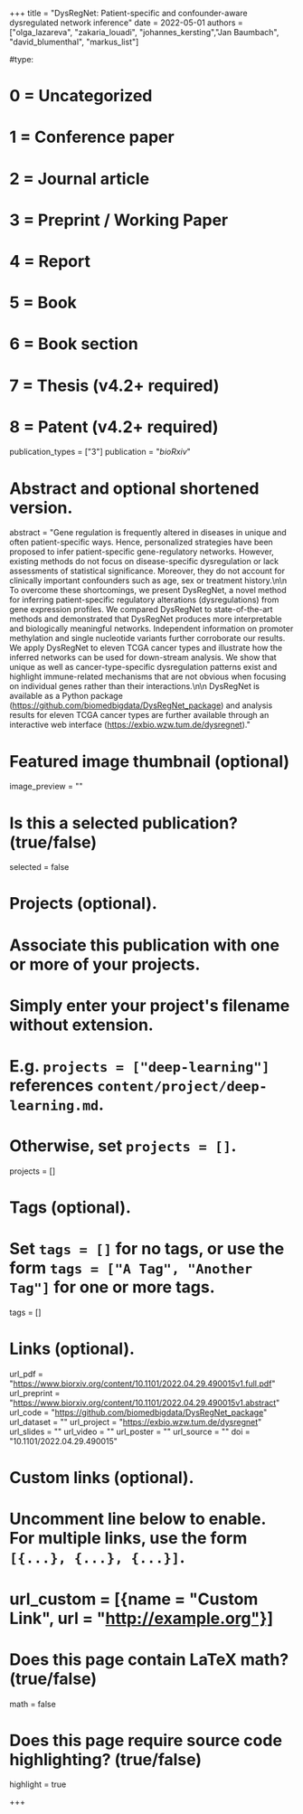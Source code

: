 +++
title = "DysRegNet: Patient-specific and confounder-aware dysregulated network inference"
date = 2022-05-01
authors = ["olga_lazareva", "zakaria_louadi", "johannes_kersting","Jan Baumbach", "david_blumenthal", "markus_list"]

#type:
#    0 = Uncategorized
#    1 = Conference paper
#    2 = Journal article
#    3 = Preprint / Working Paper
#    4 = Report
#    5 = Book
#    6 = Book section
#    7 = Thesis (v4.2+ required)
#    8 = Patent (v4.2+ required)
publication_types = ["3"]
publication = "*bioRxiv*"

# Abstract and optional shortened version.
abstract = "Gene regulation is frequently altered in diseases in unique and often patient-specific ways. Hence, personalized strategies have been proposed to infer patient-specific gene-regulatory networks. However, existing methods do not focus on disease-specific dysregulation or lack assessments of statistical significance. Moreover, they do not account for clinically important confounders such as age, sex or treatment history.\n\n To overcome these shortcomings, we present DysRegNet, a novel method for inferring patient-specific regulatory alterations (dysregulations) from gene expression profiles. We compared DysRegNet to state-of-the-art methods and demonstrated that DysRegNet produces more interpretable and biologically meaningful networks. Independent information on promoter methylation and single nucleotide variants further corroborate our results. We apply DysRegNet to eleven TCGA cancer types and illustrate how the inferred networks can be used for down-stream analysis. We show that unique as well as cancer-type-specific dysregulation patterns exist and highlight immune-related mechanisms that are not obvious when focusing on individual genes rather than their interactions.\n\n DysRegNet is available as a Python package (https://github.com/biomedbigdata/DysRegNet_package) and analysis results for eleven TCGA cancer types are further available through an interactive web interface (https://exbio.wzw.tum.de/dysregnet)."

# Featured image thumbnail (optional)
image_preview = ""

# Is this a selected publication? (true/false)
selected = false

# Projects (optional).
#   Associate this publication with one or more of your projects.
#   Simply enter your project's filename without extension.
#   E.g. `projects = ["deep-learning"]` references `content/project/deep-learning.md`.
#   Otherwise, set `projects = []`.
projects = []

# Tags (optional).
#   Set `tags = []` for no tags, or use the form `tags = ["A Tag", "Another Tag"]` for one or more tags.
tags = []

# Links (optional).
url_pdf = "https://www.biorxiv.org/content/10.1101/2022.04.29.490015v1.full.pdf"
url_preprint = "https://www.biorxiv.org/content/10.1101/2022.04.29.490015v1.abstract"
url_code = "https://github.com/biomedbigdata/DysRegNet_package"
url_dataset = ""
url_project = "https://exbio.wzw.tum.de/dysregnet"
url_slides = ""
url_video = ""
url_poster = ""
url_source = ""
doi = "10.1101/2022.04.29.490015"

# Custom links (optional).
#   Uncomment line below to enable. For multiple links, use the form `[{...}, {...}, {...}]`.
# url_custom = [{name = "Custom Link", url = "http://example.org"}]

# Does this page contain LaTeX math? (true/false)
math = false

# Does this page require source code highlighting? (true/false)
highlight = true

+++
